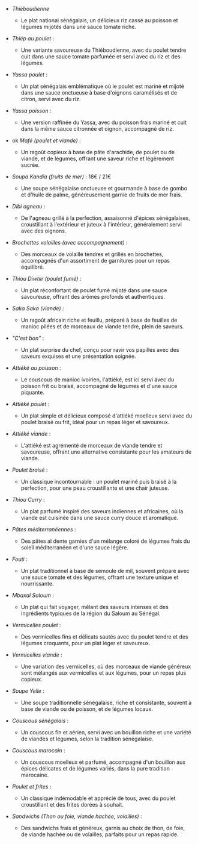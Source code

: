 * *Thiéboudienne*
   
    * Le plat national sénégalais, un délicieux riz cassé au poisson et légumes mijotés dans une sauce tomate riche.
* *Thiép au poulet* : 
    * Une variante savoureuse du Thiéboudienne, avec du poulet tendre cuit dans une sauce tomate parfumée et servi avec du riz et des légumes.
* *Yassa poulet* :
    * Un plat sénégalais emblématique où le poulet est mariné et mijoté dans une sauce onctueuse à base d'oignons caramélisés et de citron, servi avec du riz.
* *Yassa poisson* : 
    * Une version raffinée du Yassa, avec du poisson frais mariné et cuit dans la même sauce citronnée et oignon, accompagné de riz.
* ok *Mafé (poulet et viande)* : 
    * Un ragoût copieux à base de pâte d'arachide, de poulet ou de viande, et de légumes, offrant une saveur riche et légèrement sucrée.
* *Soupa Kandia (fruits de mer)* : 18€ / 21€
    * Une soupe sénégalaise onctueuse et gourmande à base de gombo et d'huile de palme, généreusement garnie de fruits de mer frais.
* *Dibi agneau* : 
    * De l'agneau grillé à la perfection, assaisonné d'épices sénégalaises, croustillant à l'extérieur et juteux à l'intérieur, généralement servi avec des oignons.
* *Brochettes volailles (avec accompagnement)* : 
    * Des morceaux de volaille tendres et grillés en brochettes, accompagnés d'un assortiment de garnitures pour un repas équilibré.
* *Thiou Diwtiir (poulet fumé)* : 
    * Un plat réconfortant de poulet fumé mijoté dans une sauce savoureuse, offrant des arômes profonds et authentiques.
* *Saka Saka (viande)* : 
    * Un ragoût africain riche et feuillu, préparé à base de feuilles de manioc pilées et de morceaux de viande tendre, plein de saveurs.
* *"C'est bon"* : 
    * Un plat surprise du chef, conçu pour ravir vos papilles avec des saveurs exquises et une présentation soignée.
* *Attiéké au poisson* : 
    * Le couscous de manioc ivoirien, l'attiéké, est ici servi avec du poisson frit ou braisé, accompagné de légumes et d'une sauce piquante.
* *Attiéké poulet* : 
    * Un plat simple et délicieux composé d'attiéké moelleux servi avec du poulet braisé ou frit, idéal pour un repas léger et savoureux.
* *Attiéké viande* : 
    * L'attiéké est agrémenté de morceaux de viande tendre et savoureuse, offrant une alternative consistante pour les amateurs de viande.
* *Poulet braisé* : 
    * Un classique incontournable : un poulet mariné puis braisé à la perfection, pour une peau croustillante et une chair juteuse.
* *Thiou Curry* : 
    * Un plat parfumé inspiré des saveurs indiennes et africaines, où la viande est cuisinée dans une sauce curry douce et aromatique.
* *Pâtes méditerranéennes* : 
    * Des pâtes al dente garnies d'un mélange coloré de légumes frais du soleil méditerranéen et d'une sauce légère.
* *Fouti* : 
    * Un plat traditionnel à base de semoule de mil, souvent préparé avec une sauce tomate et des légumes, offrant une texture unique et nourrissante.
* *Mbaxal Saloum* : 
    * Un plat qui fait voyager, mêlant des saveurs intenses et des ingrédients typiques de la région du Saloum au Sénégal.
* *Vermicelles poulet* : 
    * Des vermicelles fins et délicats sautés avec du poulet tendre et des légumes croquants, pour un plat léger et savoureux.
* *Vermicelles viande* : 
    * Une variation des vermicelles, où des morceaux de viande généreux sont mélangés aux vermicelles et aux légumes, pour un repas plus copieux.
* *Soupe Yelle* : 
    * Une soupe traditionnelle sénégalaise, riche et consistante, souvent à base de viande ou de poisson, et de légumes locaux.
* *Couscous sénégalais* : 
    * Un couscous fin et aérien, servi avec un bouillon riche et une variété de viandes et légumes, selon la tradition sénégalaise.
* *Couscous marocain* : 
    * Un couscous moelleux et parfumé, accompagné d'un bouillon aux épices délicates et de légumes variés, dans la pure tradition marocaine.
* *Poulet et frites* : 
    * Un classique indémodable et apprécié de tous, avec du poulet croustillant et des frites dorées à souhait.
* *Sandwichs (Thon ou foie, viande hachée, volailles)* : 
    * Des sandwichs frais et généreux, garnis au choix de thon, de foie, de viande hachée ou de volailles, parfaits pour un repas rapide.